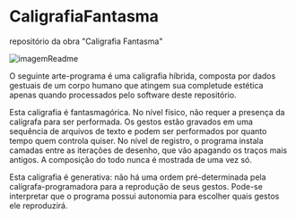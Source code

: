# CaligrafiaFantasma
repositório da obra "Caligrafia Fantasma"

![imagemReadme](https://user-images.githubusercontent.com/54755880/180909628-39da37fe-4b5e-407e-93f9-dbed58cac243.png)


O seguinte arte-programa é uma caligrafia híbrida, composta por dados gestuais de um corpo humano que atingem sua completude estética apenas quando processados pelo software deste repositório.

Esta caligrafia é fantasmagórica. No nível físico, não requer a presença da calígrafa para ser performada. Os gestos estão gravados em uma sequência de arquivos de texto e podem ser performados por quanto tempo quem controla quiser. No nível de registro, o programa instala camadas entre as iterações de desenho, que vão apagando os traços mais antigos. A composição do todo nunca é mostrada de uma vez só. 

Esta caligrafia é generativa: não há uma ordem pré-determinada pela calígrafa-programadora para a reprodução de seus gestos. Pode-se interpretar que o programa possui autonomia para escolher quais gestos ele reproduzirá.
